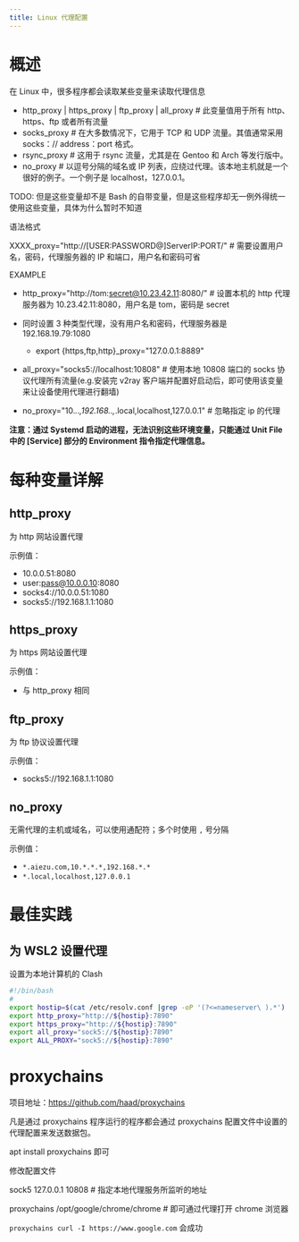 ```yaml
---
title: Linux 代理配置
---
```



# 概述

在 Linux 中，很多程序都会读取某些变量来读取代理信息

- http_proxy | https_proxy | ftp_proxy | all_proxy # 此变量值用于所有 http、https、ftp 或者所有流量
- socks_proxy # 在大多数情况下，它用于 TCP 和 UDP 流量。其值通常采用 socks：// address：port 格式。
- rsync_proxy # 这用于 rsync 流量，尤其是在 Gentoo 和 Arch 等发行版中。
- no_proxy # 以逗号分隔的域名或 IP 列表，应绕过代理。该本地主机就是一个很好的例子。一个例子是 localhost，127.0.0.1。

TODO: 但是这些变量却不是 Bash 的自带变量，但是这些程序却无一例外得统一使用这些变量，具体为什么暂时不知道

语法格式

XXXX_proxy="http://[USER:PASSWORD@]ServerIP:PORT/" # 需要设置用户名，密码，代理服务器的 IP 和端口，用户名和密码可省

EXAMPLE

- http_proxy="http://tom:secret@10.23.42.11:8080/" # 设置本机的 http 代理服务器为 10.23.42.11:8080，用户名是 tom，密码是 secret

- 同时设置 3 种类型代理，没有用户名和密码，代理服务器是 192.168.19.79:1080
  - export {https,ftp,http}\_proxy="127.0.0.1:8889"
- all_proxy="socks5://localhost:10808" # 使用本地 10808 端口的 socks 协议代理所有流量(e.g.安装完 v2ray 客户端并配置好启动后，即可使用该变量来让设备使用代理进行翻墙)

- no_proxy="10._._._,192.168._._,_.local,localhost,127.0.0.1" # 忽略指定 ip 的代理

**注意：通过 Systemd 启动的进程，无法识别这些环境变量，只能通过 Unit File 中的 \[Service] 部分的 Environment 指令指定代理信息。**

# 每种变量详解


## http_proxy

为 http 网站设置代理

示例值：

- 10.0.0.51:8080
- user:pass@10.0.0.10:8080
- socks4://10.0.0.51:1080
- socks5://192.168.1.1:1080

## https_proxy

为 https 网站设置代理

示例值：

- 与 http_proxy 相同

## ftp_proxy

为 ftp 协议设置代理

示例值：

- socks5://192.168.1.1:1080

## no_proxy

无需代理的主机或域名，可以使用通配符；多个时使用 `,` 号分隔

示例值：

- `*.aiezu.com,10.*.*.*,192.168.*.*`
- `*.local,localhost,127.0.0.1`

# 最佳实践

## 为 WSL2 设置代理

设置为本地计算机的 Clash

```bash
#!/bin/bash
#
export hostip=$(cat /etc/resolv.conf |grep -oP '(?<=nameserver\ ).*')
export http_proxy="http://${hostip}:7890"
export https_proxy="http://${hostip}:7890"
export all_proxy="sock5://${hostip}:7890"
export ALL_PROXY="sock5://${hostip}:7890"
```


# proxychains

项目地址：<https://github.com/haad/proxychains>

凡是通过 proxychains 程序运行的程序都会通过 proxychains 配置文件中设置的代理配置来发送数据包。

apt install proxychains 即可

修改配置文件

sock5 127.0.0.1 10808 # 指定本地代理服务所监听的地址

proxychains /opt/google/chrome/chrome # 即可通过代理打开 chrome 浏览器

`proxychains curl -I https://www.google.com` 会成功

